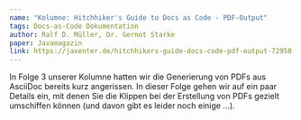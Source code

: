 ```yaml
---
name: "Kolumne: Hitchhiker's Guide to Docs as Code - PDF-Output"
tags: Docs-as-Code Dokumentation
author: Ralf D. Müller, Dr. Gernot Starke
paper: Javamagazin
link: https://jaxenter.de/hitchhikers-guide-docs-code-pdf-output-72950
---
```

In Folge 3 unserer Kolumne hatten wir die Generierung von PDFs aus AsciiDoc bereits kurz angerissen.
In dieser Folge gehen wir auf ein paar Details ein, mit denen Sie die Klippen bei der Erstellung von PDFs gezielt
umschiffen können (und davon gibt es leider noch einige ...).
